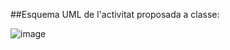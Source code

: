 ##Esquema UML de l'activitat proposada a classe: 

![image](https://github.com/ulisescastell/pastisseria/assets/149115239/33b187f6-1c31-411c-a9d7-b187815add60)
